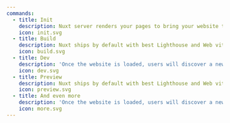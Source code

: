 ```yaml
---
commands:
  - title: Init
    description: Nuxt server renders your pages to bring your website the full visibility it deserves so users will find you website.
    icon: init.svg
  - title: Build
    description: Nuxt ships by default with best Lighthouse and Web vitals score so users won’t wait for accessing your website.
    icon: build.svg
  - title: Dev
    description: 'Once the website is loaded, users will discover a new experience: an application feeling right into their browser.'
    icon: dev.svg
  - title: Preview
    description: Nuxt ships by default with best Lighthouse and Web vitals score so users won’t wait for accessing your website.
    icon: preview.svg
  - title: And even more
    description: 'Once the website is loaded, users will discover a new experience: an application feeling right into their browser.'
    icon: more.svg
---
```

